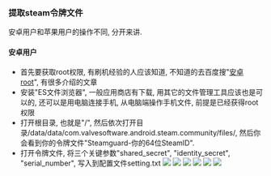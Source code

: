 ### 提取steam令牌文件
安卓用户和苹果用户的操作不同, 分开来讲.

#### 安卓用户
- 首先要获取root权限, 有刷机经验的人应该知道, 不知道的去百度搜"[安卓 root](https://www.baidu.com/s?wd=%E5%AE%89%E5%8D%93+root&ie=UTF-8)", 有很多介绍的文章
- 安装"ES文件浏览器", 一般应用商店有下载, 用其它的文件管理工具应该也是可以的, 还可以是用电脑连接手机, 从电脑端操作手机文件, 前提是已经获得root权限
- 打开根目录, 也就是"/", 然后依次打开目录/data/data/com.valvesoftware.android.steam.community/files/, 然后你会看到你的令牌文件"Steamguard-你的64位SteamID".
- 打开令牌文件, 将三个关键参数"shared_secret", "identity_secret", "serial_number", 写入到配置文件setting.txt
![](https://github.com/farmer-person/pictures/blob/master/buff-delivery/7.png)
![](https://github.com/farmer-person/pictures/blob/master/buff-delivery/8.png)
![](https://github.com/farmer-person/pictures/blob/master/buff-delivery/9.png)
![](https://github.com/farmer-person/pictures/blob/master/buff-delivery/10.png)
![](https://github.com/farmer-person/pictures/blob/master/buff-delivery/11.png)
![](https://github.com/farmer-person/pictures/blob/master/buff-delivery/12.png)

